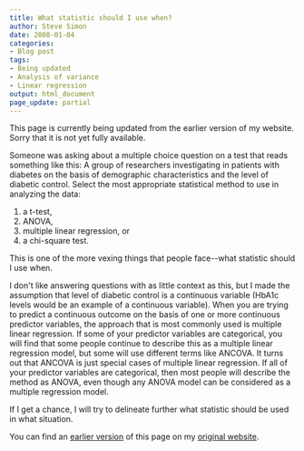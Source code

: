 ```yaml
---
title: What statistic should I use when?
author: Steve Simon
date: 2008-01-04
categories:
- Blog post
tags:
- Being updated
- Analysis of variance
- Linear regression
output: html_document
page_update: partial
---
```

This page is currently being updated from the earlier version of my website. Sorry that it is not yet fully available.

Someone was asking about a multiple choice question on a test that reads
something like this: A group of researchers investigating in patients
with diabetes on the basis of demographic characteristics and the level
of diabetic control. Select the most appropriate statistical method to
use in analyzing the data:

1.  a t-test,
2.  ANOVA,
3.  multiple linear regression, or
4.  a chi-square test.

This is one of the more vexing things that people face\--what statistic
should I use when.

I don't like answering questions with as little context as this, but I
made the assumption that level of diabetic control is a continuous
variable (HbA1c levels would be an example of a continuous variable).
When you are trying to predict a continuous outcome on the basis of one
or more continuous predictor variables, the approach that is most
commonly used is multiple linear regression. If some of your predictor
variables are categorical, you will find that some people continue to
describe this as a multiple linear regression model, but some will use
different terms like ANCOVA. It turns out that ANCOVA is just special
cases of multiple linear regression. If all of your predictor variables
are categorical, then most people will describe the method as ANOVA,
even though any ANOVA model can be considered as a multiple regression
model.

If I get a chance, I will try to delineate further what statistic should
be used in what situation.

You can find an [earlier version][sim1] of this page on my [original website][sim2].

[sim1]: http://www.pmean.com/08/WhatStatistic.html
[sim2]: http://www.pmean.com/original_site.html
